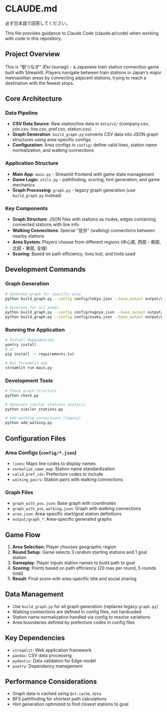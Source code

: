 # CLAUDE.md

必ず日本語で回答してください。

This file provides guidance to Claude Code (claude.ai/code) when working with code in this repository.

## Project Overview

This is "駅つなぎ" (Eki-tsunagi) - a Japanese train station connection game built with Streamlit. Players navigate between train stations in Japan's major metropolitan areas by connecting adjacent stations, trying to reach a destination with the fewest stops.

## Core Architecture

### Data Pipeline

- **CSV Data Source**: Raw station/line data in `data/v2/` (company.csv, join.csv, line.csv, pref.csv, station.csv)
- **Graph Generation**: `build_graph.py` converts CSV data into JSON graph structures using area-specific configs
- **Configuration**: Area configs in `config/` define valid lines, station name normalization, and walking connections

### Application Structure

- **Main App**: `main.py` - Streamlit frontend with game state management
- **Game Logic**: `utils.py` - pathfinding, scoring, hint generation, and game mechanics
- **Graph Processing**: `graph.py` - legacy graph generation (use `build_graph.py` instead)

### Key Components

- **Graph Structure**: JSON files with stations as nodes, edges containing connected stations with line info
- **Walking Connections**: Special "徒歩" (walking) connections between nearby stations
- **Area System**: Players choose from different regions (中心部, 西部・南部, 北部・東部, 全域)
- **Scoring**: Based on path efficiency, lives lost, and hints used

## Development Commands

### Graph Generation

```bash
# Generate graph for specific area
python build_graph.py --config config/tokyo.json --base_output output/graph_tokyo.json --walking_output output/graph_tokyo_walking.json

# Generate for all areas
python build_graph.py --config config/nagoya.json --base_output output/graph_nagoya.json --walking_output output/graph_nagoya_walking.json
python build_graph.py --config config/osaka.json --base_output output/graph_osaka.json --walking_output output/graph_osaka_walking.json
```

### Running the Application

```bash
# Install dependencies
poetry install
# or
pip install -r requirements.txt

# Run Streamlit app
streamlit run main.py
```

### Development Tools

```bash
# Check graph structure
python check.py

# Generate similar stations analysis
python similar_stations.py

# Add walking connections (legacy)
python add_walking.py
```

## Configuration Files

### Area Configs (`config/*.json`)

- `lines`: Maps line codes to display names
- `normalize_name_map`: Station name standardization
- `valid_pref_cds`: Prefecture codes to include
- `walking_pairs`: Station pairs with walking connections

### Graph Files

- `graph_with_pos.json`: Base graph with coordinates
- `graph_with_pos_walking.json`: Graph with walking connections
- `area.json`: Area-specific start/goal station definitions
- `output/graph_*`: Area-specific generated graphs

## Game Flow

1. **Area Selection**: Player chooses geographic region
2. **Round Setup**: Game selects 3 random starting stations and 1 goal station
3. **Gameplay**: Player inputs station names to build path to goal
4. **Scoring**: Points based on path efficiency (20 max per round, 5 rounds total)
5. **Result**: Final score with area-specific title and social sharing

## Data Management

- Use `build_graph.py` for all graph generation (replaces legacy `graph.py`)
- Walking connections are defined in config files, not hardcoded
- Station name normalization handled via config to resolve variations
- Area boundaries defined by prefecture codes in config files

## Key Dependencies

- `streamlit`: Web application framework
- `pandas`: CSV data processing
- `pydantic`: Data validation for Edge model
- `poetry`: Dependency management

## Performance Considerations

- Graph data is cached using `@st.cache_data`
- BFS pathfinding for shortest path calculations
- Hint generation optimized to find closest stations to goal

